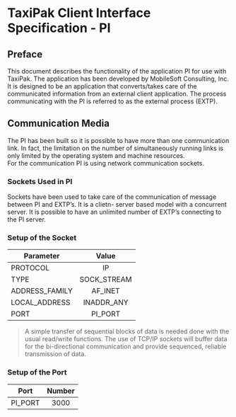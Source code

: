 # TaxiPak Client Interface Specification - PI

## Preface
This document describes the functionality of the application PI for use with TaxiPak. The application has been developed by MobileSoft Consulting, Inc. It is designed to be an application that converts/takes care of the communicated information from an external client application. The process communicating with the PI is referred to as the external process (EXTP).

## Communication Media
The PI has been built so it is possible to have more than one communication link. In fact, the limitation on the number of simultaneously running links is only limited by the operating system and machine resources.  For the communication PI is using network communication sockets.

### Sockets Used in PI
Sockets have been used to take care of the communication of message between PI and EXTP’s. It is a clietn- server based model with a concurrent server. It is possible to have an unlimited number of EXTP’s connecting to the PI server.  
### Setup of the Socket
|Parameter | Value    |
|----------|:--------:|
| PROTOCOL | IP |
| TYPE | SOCK_STREAM|
| ADDRESS_FAMILY| AF_INET|
| LOCAL_ADDRESS | INADDR_ANY |
| PORT | PI_PORT |
  
> A simple transfer of sequential blocks of data is needed done with the usual read/write functions. The use of TCP/IP sockets will buffer data for the bi-directional communication and provide sequenced, reliable transmission of data.
### Setup of the Port
| Port | Number |
|------|:------:|
| PI_PORT| 3000|


